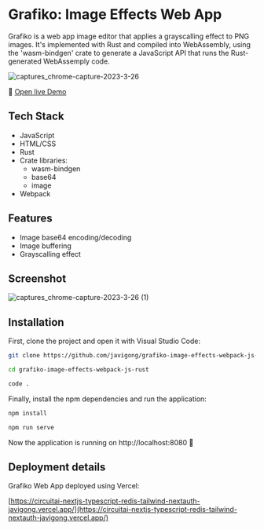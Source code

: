 # Grafiko: Image Effects Web App

Grafiko is a web app image editor that applies a grayscalling effect to PNG images. It's implemented with Rust and compiled into WebAssembly, using the 'wasm-bindgen' crate to generate a JavaScript API that runs the Rust-generated WebAssemply code.

![captures_chrome-capture-2023-3-26](https://user-images.githubusercontent.com/42308135/234749076-9a4c95bd-d711-406f-a2bc-c6148b278cad.png)


🔗 [Open live Demo](https://grafiko-image-effects-webpack-js-rust-qcnrjhrjs-javigong.vercel.app/)

## Tech Stack

- JavaScript
- HTML/CSS
- Rust
- Crate libraries:
  - wasm-bindgen
  - base64
  - image
- Webpack

## Features

- Image base64 encoding/decoding
- Image buffering
- Grayscalling effect

## Screenshot

![captures_chrome-capture-2023-3-26 (1)](https://user-images.githubusercontent.com/42308135/234752041-325a8e1d-a6f6-4f90-910f-0b999a460fdd.png)

## Installation

First, clone the project and open it with Visual Studio Code:

```bash
git clone https://github.com/javigong/grafiko-image-effects-webpack-js-rust.git

cd grafiko-image-effects-webpack-js-rust

code .
```

Finally, install the npm dependencies and run the application:

```bash
npm install

npm run serve
```

Now the application is running on http://localhost:8080 🚀

## Deployment details

Grafiko Web App deployed using Vercel: 

[https://circuitai-nextjs-typescript-redis-tailwind-nextauth-javigong.vercel.app/](https://circuitai-nextjs-typescript-redis-tailwind-nextauth-javigong.vercel.app/)
